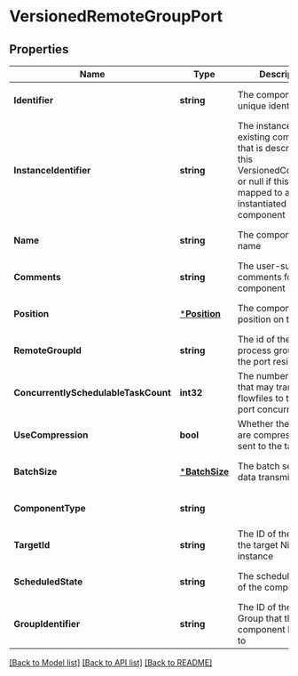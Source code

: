 # VersionedRemoteGroupPort

## Properties
Name | Type | Description | Notes
------------ | ------------- | ------------- | -------------
**Identifier** | **string** | The component&#39;s unique identifier | [optional] [default to null]
**InstanceIdentifier** | **string** | The instance ID of an existing component that is described by this VersionedComponent, or null if this is not mapped to an instantiated component | [optional] [default to null]
**Name** | **string** | The component&#39;s name | [optional] [default to null]
**Comments** | **string** | The user-supplied comments for the component | [optional] [default to null]
**Position** | [***Position**](Position.md) | The component&#39;s position on the graph | [optional] [default to null]
**RemoteGroupId** | **string** | The id of the remote process group that the port resides in. | [optional] [default to null]
**ConcurrentlySchedulableTaskCount** | **int32** | The number of task that may transmit flowfiles to the target port concurrently. | [optional] [default to null]
**UseCompression** | **bool** | Whether the flowfiles are compressed when sent to the target port. | [optional] [default to null]
**BatchSize** | [***BatchSize**](BatchSize.md) | The batch settings for data transmission. | [optional] [default to null]
**ComponentType** | **string** |  | [optional] [default to null]
**TargetId** | **string** | The ID of the port on the target NiFi instance | [optional] [default to null]
**ScheduledState** | **string** | The scheduled state of the component | [optional] [default to null]
**GroupIdentifier** | **string** | The ID of the Process Group that this component belongs to | [optional] [default to null]

[[Back to Model list]](../README.md#documentation-for-models) [[Back to API list]](../README.md#documentation-for-api-endpoints) [[Back to README]](../README.md)


